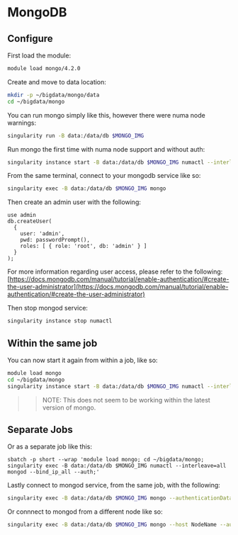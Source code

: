 # MongoDB

## Configure

First load the module:

```bash
module load mongo/4.2.0
```

Create and move to data location:

```bash
mkdir -p ~/bigdata/mongo/data
cd ~/bigdata/mongo
```

You can run mongo simply like this, however there were numa node warnings:

```bash
singularity run -B data:/data/db $MONGO_IMG
```

Run mongo the first time with numa node support and without auth:

```bash
singularity instance start -B data:/data/db $MONGO_IMG numactl --interleave=all mongod
```

From the same terminal, connect to your mongodb service like so:
```bash
singularity exec -B data:/data/db $MONGO_IMG mongo
```

Then create an admin user with the following:
```
use admin
db.createUser(
  {
    user: 'admin',
    pwd: passwordPrompt(),
    roles: [ { role: 'root', db: 'admin' } ]
  }
);
```

For more information regarding user access, please refer to the following:
[https://docs.mongodb.com/manual/tutorial/enable-authentication/#create-the-user-administrator](https://docs.mongodb.com/manual/tutorial/enable-authentication/#create-the-user-administrator)

Then stop mongod service:

```bash
singularity instance stop numactl
```

## Within the same job

You can now start it again from within a job, like so:

```bash
module load mongo
cd ~/bigdata/mongo
singularity instance start -B data:/data/db $MONGO_IMG numactl --interleave=all mongod --auth
```

>> NOTE: This does not seem to be working within the latest version of mongo.

## Separate Jobs

Or as a separate job like this:

```
sbatch -p short --wrap 'module load mongo; cd ~/bigdata/mongo; singularity exec -B data:/data/db $MONGO_IMG numactl --interleave=all mongod --bind_ip_all --auth;'
```

Lastly connect to mongod service, from the same job, with the following:

```bash
singularity exec -B data:/data/db $MONGO_IMG mongo --authenticationDatabase "admin" -u "admin" -p
```

Or connnect to mongod from a different node like so:

```bash
singularity exec -B data:/data/db $MONGO_IMG mongo --host NodeName --authenticationDatabase "admin" -u "admin" -p
```

